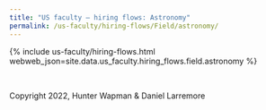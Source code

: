 ```yaml
---
title: "US faculty — hiring flows: Astronomy"
permalink: /us-faculty/hiring-flows/Field/astronomy/
---
```


{% include us-faculty/hiring-flows.html webweb_json=site.data.us_faculty.hiring_flows.field.astronomy %}

<br>

Copyright 2022, Hunter Wapman & Daniel Larremore